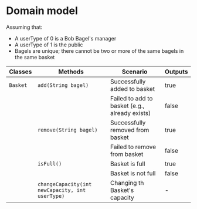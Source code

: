 # Domain model

Assuming that:

- A userType of 0 is a Bob Bagel's manager
- A userType of 1 is the public
- Bagels are unique; there cannot be two or more of the same bagels in the same basket

| Classes  | Methods                                         | Scenario                                       | Outputs |
|----------|-------------------------------------------------|------------------------------------------------|---------|
| `Basket` | `add(String bagel)`                             | Successfully added to basket                   | true    |
|          |                                                 | Failed to add to basket (e.g., already exists) | false   |
|          | `remove(String bagel)`                          | Successfully removed from basket               | true    |
|          |                                                 | Failed to remove from basket                   | false   |
|          | `isFull()`                                      | Basket is full                                 | true    |
|          |                                                 | Basket is not full                             | false   |
|          | `changeCapacity(int newCapacity, int userType)` | Changing th Basket's capacity                  | -       |
